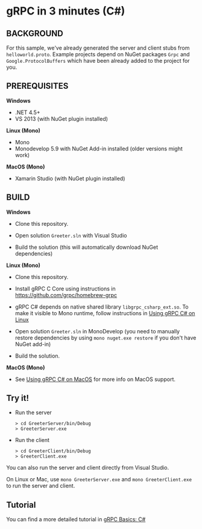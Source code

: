 gRPC in 3 minutes (C#)
========================

BACKGROUND
-------------
For this sample, we've already generated the server and client stubs from `helloworld.proto`. 
Example projects depend on NuGet packages `Grpc` and `Google.ProtocolBuffers` which have been already added to the project for you.

PREREQUISITES
-------------
**Windows**
- .NET 4.5+
- VS 2013 (with NuGet plugin installed)

**Linux (Mono)**
- Mono
- Monodevelop 5.9 with NuGet Add-in installed (older versions might work)

**MacOS (Mono)**
- Xamarin Studio (with NuGet plugin installed)

BUILD
-------

**Windows**
- Clone this repository.

- Open solution `Greeter.sln` with Visual Studio

- Build the solution (this will automatically download NuGet dependencies)

**Linux (Mono)**
- Clone this repository.

- Install gRPC C Core using instructions in https://github.com/grpc/homebrew-grpc

- gRPC C# depends on native shared library `libgrpc_csharp_ext.so`. To make it visible
  to Mono runtime, follow instructions in [Using gRPC C# on Linux](https://github.com/grpc/grpc/tree/master/src/csharp#usage-linux-mono)

- Open solution `Greeter.sln` in MonoDevelop (you need to manually restore dependencies by using `mono nuget.exe restore` if you don't have NuGet add-in)

- Build the solution.

**MacOS (Mono)**
- See [Using gRPC C# on MacOS](https://github.com/grpc/grpc/tree/master/src/csharp#usage-macos-mono) for more info
  on MacOS support.

Try it! 
-------

- Run the server

  ```
  > cd GreeterServer/bin/Debug
  > GreeterServer.exe
  ```

- Run the client

  ```
  > cd GreeterClient/bin/Debug
  > GreeterClient.exe
  ```

You can also run the server and client directly from Visual Studio.

On Linux or Mac, use `mono GreeterServer.exe` and `mono GreeterClient.exe` to run the server and client.

Tutorial
--------

You can find a more detailed tutorial in [gRPC Basics: C#](https://github.com/grpc/grpc-common/blob/master/csharp/route_guide/README.md)

